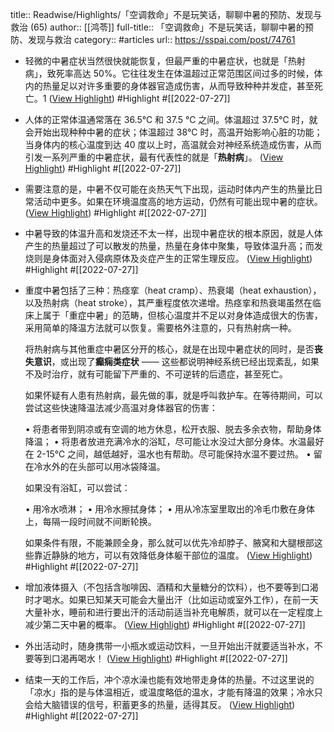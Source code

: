 title:: Readwise/Highlights/「空调救命」不是玩笑话，聊聊中暑的预防、发现与救治 (65)
author:: [[鸿苓]]
full-title:: 「空调救命」不是玩笑话，聊聊中暑的预防、发现与救治
category:: #articles
url:: https://sspai.com/post/74761

- 轻微的中暑症状当然很快就能恢复，但最严重的中暑症状，也就是「热射病」，致死率高达 50%。它往往发生在体温超过正常范围区间过多的时候，体内的热量足以对许多重要的身体器官造成伤害，从而导致种种并发症，甚至死亡。1 ([View Highlight](https://read.readwise.io/read/01g8yw5xez9baba9d91r8nc9eq)) #Highlight #[[2022-07-27]]
- 人体的正常体温通常落在 36.5℃ 和 37.5 ℃ 之间。体温超过 37.5℃ 时，就会开始出现种种中暑的症状；体温超过 38℃ 时，高温开始影响心脏的功能；当身体内的核心温度到达 40 度以上时，高温就会对神经系统造成伤害，从而引发一系列严重的中暑症状，最有代表性的就是「**热射病**」。 ([View Highlight](https://read.readwise.io/read/01g8yw6eqrnfyeyrg934bahtgb)) #Highlight #[[2022-07-27]]
- 需要注意的是，中暑不仅可能在炎热天气下出现，运动时体内产生的热量比日常活动中更多。如果在环境温度高的地方运动，仍然有可能出现中暑的症状。 ([View Highlight](https://read.readwise.io/read/01g8yw6w77qfk9ypzcg7z51d3f)) #Highlight #[[2022-07-27]]
- 中暑导致的体温升高和发烧还不太一样，出现中暑症状的根本原因，就是人体产生的热量超过了可以散发的热量，热量在身体中聚集，导致体温升高；而发烧则是身体面对入侵病原体及炎症产生的正常生理反应。 ([View Highlight](https://read.readwise.io/read/01g8yw7b1r6mfb97jq9m58jg6g)) #Highlight #[[2022-07-27]]
- 重度中暑包括了三种：热痉挛（heat cramp）、热衰竭（heat exhaustion），以及热射病（heat stroke），其严重程度依次递增。热痉挛和热衰竭虽然在临床上属于「重症中暑」的范畴，但核心温度并不足以对身体造成很大的伤害，采用简单的降温方法就可以恢复。需要格外注意的，只有热射病一种。
  
  将热射病与其他重症中暑区分开的核心，就是在出现中暑症状的同时，是否**丧失意识**，或出现了**癫痫类症状** —— 这些都说明神经系统已经出现紊乱，如果不及时治疗，就有可能留下严重的、不可逆转的后遗症，甚至死亡。
  
  如果怀疑有人患有热射病，最先做的事，就是呼叫救护车。在等待期间，可以尝试这些快速降温法减少高温对身体器官的伤害：
  
  •   将患者带到阴凉或有空调的地方休息，松开衣服、脱去多余衣物，帮助身体降温；
  •   将患者放进充满冷水的浴缸，尽可能让水没过大部分身体。水温最好在 2-15℃ 之间，越低越好，温水也有帮助。尽可能保持水温不要过热。
  •   留在冷水外的在头部可以用冰袋降温。
  
  如果没有浴缸，可以尝试：
  
  •   用冷水喷淋；
  •   用冷水擦拭身体；
  •   用从冷冻室里取出的冷毛巾敷在身体上，每隔一段时间就不间断轮换。
  
  如果条件有限，不能兼顾全身，那么就可以优先冷却脖子、腋窝和大腿根部这些靠近静脉的地方，可以有效降低身体躯干部位的温度。 ([View Highlight](https://read.readwise.io/read/01g8yw8rbzpnjhsae78kmzx9cm)) #Highlight #[[2022-07-27]]
- 增加液体摄入（不包括含咖啡因、酒精和大量糖分的饮料），也不要等到口渴时才喝水。如果已知某天可能会大量出汗（比如运动或室外工作），在前一天大量补水，睡前和进行要出汗的活动前适当补充电解质，就可以在一定程度上减少第二天中暑的概率。 ([View Highlight](https://read.readwise.io/read/01g8ywa6030n917n93dr0ckjj3)) #Highlight #[[2022-07-27]]
- 外出活动时，随身携带一小瓶水或运动饮料，一旦开始出汗就要适当补水，不要等到口渴再喝水！ ([View Highlight](https://read.readwise.io/read/01g8ywaccss39dtzsc7ap7cw6p)) #Highlight #[[2022-07-27]]
- 结束一天的工作后，冲个凉水澡也能有效地带走身体的热量。不过这里说的「凉水」指的是与体温相近，或温度略低的温水，才能有降温的效果；冷水只会给大脑错误的信号，积蓄更多的热量，适得其反。 ([View Highlight](https://read.readwise.io/read/01g8ywb8zvrybsx9me0fs0wshy)) #Highlight #[[2022-07-27]]